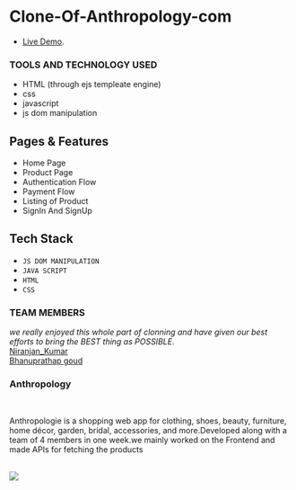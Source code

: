 # Clone-Of-Anthropology-com <br>

- [Live Demo](https://anthropologie-in.netlify.app).

### TOOLS AND TECHNOLOGY USED 

- HTML (through ejs templeate engine)
- css
- javascript
- js dom manipulation

## Pages & Features
- Home Page
- Product Page
- Authentication Flow
- Payment Flow
- Listing of Product
- SignIn And SignUp

## Tech Stack
-  `JS DOM MANIPULATION`
-  `JAVA SCRIPT`
-  `HTML`
-  `CSS`


### TEAM MEMBERS

_we really enjoyed this whole part of clonning and have given our best efforts to bring the BEST thing as POSSIBLE._
<br>
[Niranjan_Kumar](https://github.com/kniranjan0)<br>
[Bhanuprathap goud](https://github.com/BhanuPrathapGoud)<br>


### Anthropology
<br>
<p>Anthropologie is a shopping web app for clothing, shoes, beauty, furniture, home décor, garden, bridal, accessories,
and more.Developed along with a team of 4 members in one week.we mainly worked on the Frontend and made APIs for fetching the products</p>
<br>
<img src="https://niranjan-kumar.netlify.app/static/media/anthropologie.98b42463.png" />
<br>
